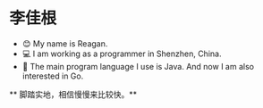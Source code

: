 # 李佳根
- 😊 My name is Reagan.
- 💻 I am working as a programmer in Shenzhen, China.
- 🍎 The main program language I use is Java. And now I am also interested in Go.

** 脚踏实地，相信慢慢来比较快。**
